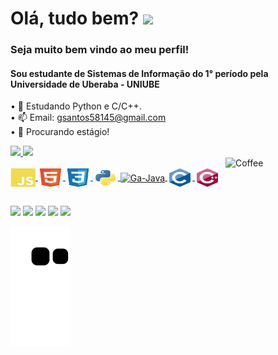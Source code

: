 # Olá, tudo bem? <img src="https://raw.githubusercontent.com/iampavangandhi/iampavangandhi/master/gifs/Hi.gif" width="30px">
### Seja muito bem vindo ao meu perfil!
#### Sou estudante de Sistemas de Informação do 1° período pela Universidade de Uberaba - UNIUBE

• 🌱 Estudando Python e C/C++. <br>
• 📫 Email: gsantos58145@gmail.com <br>
• 🔭 Procurando estágio!
 <div>
  <a href="https://github.com/santosgabrieldev">
  <img height="177em" src="https://github-readme-stats.vercel.app/api?username=santosgabrieldev&show_icons=true&theme=dark&include_all_commits=true&count_private=true"/>
  <img height="177em" src="https://github-readme-stats.vercel.app/api/top-langs/?username=santosgabrieldev&layout=compact&langs_count=7&theme=dark"/>
</div>
 
  <img align="right" alt="Coffee" height="160" width="160" src="https://media.giphy.com/media/3ohze2v9DClNU2Cdl6/giphy.gif">
 
<div style="display: inline_block"><br>
  <img align="center" alt="Ga-Js" height="30" width="40" src="https://raw.githubusercontent.com/devicons/devicon/master/icons/javascript/javascript-plain.svg">
  <img align="center" alt="Ga-HTML" height="30" width="40" src="https://raw.githubusercontent.com/devicons/devicon/master/icons/html5/html5-original.svg">
  <img align="center" alt="Ga-CSS" height="30" width="40" src="https://raw.githubusercontent.com/devicons/devicon/master/icons/css3/css3-original.svg">
  <img align="center" alt="Ga-Python" height="30" width="40" src="https://raw.githubusercontent.com/devicons/devicon/master/icons/python/python-original.svg">
  <img align="center" alt="Ga-Java" height="30" width="40" src="https://raw.githubusercontent.com/jmnote/z-icons/master/svg/java.svg">
  <img align="center" alt="Ga-C" height="30" width="40" src="https://raw.githubusercontent.com/devicons/devicon/master/icons/c/c-original.svg">
  <img align="center" alt="Ga-C++" height="30" width="40" src="https://raw.githubusercontent.com/devicons/devicon/master/icons/cplusplus/cplusplus-original.svg">
  
 </div>
 
  ##  
 
 <div> 
  <a href="https://www.instagram.com/gabrielsantosdev/" target="_blank"><img src="https://img.shields.io/badge/-Instagram-%23E4405F?style=for-the-badge&logo=instagram&logoColor=white" target="_blank"></a>
  <a href = "mailto:gsantos58145@gmail.com"><img src="https://img.shields.io/badge/-Gmail-%23333?style=for-the-badge&logo=gmail&logoColor=white" target="_blank"></a>
  <a href="https://www.linkedin.com/in/gabriel-santos-6ab7b51a8/" target="_blank"><img src="https://img.shields.io/badge/-LinkedIn-%230077B5?style=for-the-badge&logo=linkedin&logoColor=white" target="_blank"></a> 
  <a href="https://gabrielsantosalves.vercel.app" target="_blank"><img src="https://img.shields.io/badge/-My Website-%23E4405F?style=for-the-badge&logo=google&logoColor=white" target="_blank"></a>
    <a href="https://api.whatsapp.com/send?phone=5534999915529&text=Olá! vim pelo GitHub" target="_blank"><img src="https://img.shields.io/badge/WhatsApp-25D366?style=for-the-badge&logo=whatsapp&logoColor=white" target="_blank"></a> 
  
  ![Snake animation](https://github.com/rafaballerini/rafaballerini/blob/output/github-contribution-grid-snake.svg)

</div>
